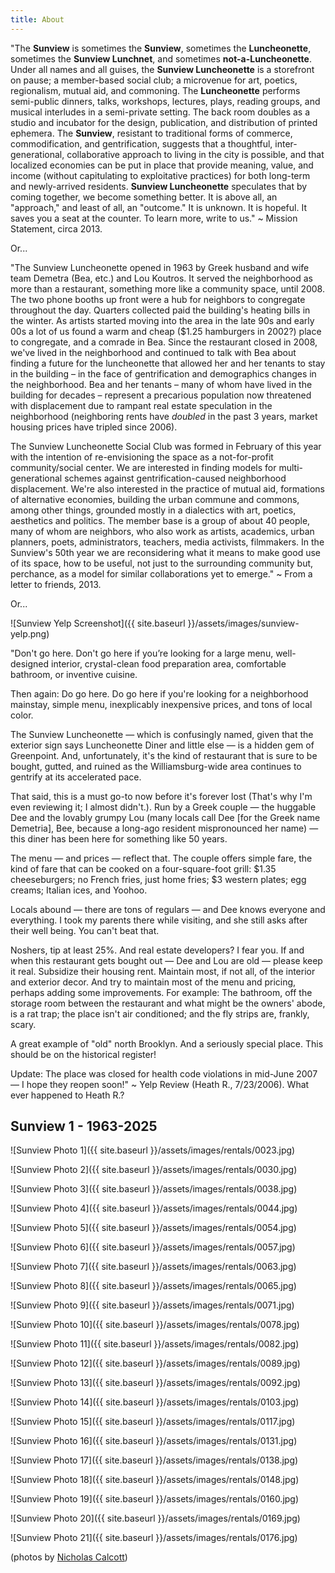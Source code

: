 ```yaml
---
title: About
---
```


"The **Sunview** is sometimes the **Sunview**, sometimes the **Luncheonette**, sometimes the **Sunview Lunchnet**, and sometimes **not-a-Luncheonette**. Under all names and all guises, the **Sunview Luncheonette** is a storefront on pause; a member-based social club; a microvenue for art, poetics, regionalism, mutual aid, and commoning. The **Luncheonette** performs semi-public dinners, talks, workshops, lectures, plays, reading groups, and musical interludes in a semi-private setting. The back room doubles as a studio and incubator for the design, publication, and distribution of printed ephemera. The **Sunview**, resistant to traditional forms of commerce, commodification, and gentrification, suggests that a thoughtful, inter-generational, collaborative approach to living in the city is possible, and that localized economies can be put in place that provide meaning, value, and income (without capitulating to exploitative practices) for both long-term and newly-arrived residents. **Sunview Luncheonette** speculates that by coming together, we become something better. It is above all, an "approach," and least of all, an "outcome." It is unknown. It is hopeful. It saves you a seat at the counter. To learn more, write to us." ~ Mission Statement, circa 2013.

Or...

"The Sunview Luncheonette opened in 1963 by Greek husband and wife team Demetra (Bea, etc.) and Lou Koutros. It served the neighborhood as more than a restaurant, something more like a community space, until 2008. The two phone booths up front were a hub for neighbors to congregate throughout the day. Quarters collected paid the building's heating bills in the winter. As artists started moving into the area in the late 90s and early 00s a lot of us found a warm and cheap ($1.25 hamburgers in 2002?) place to congregate, and a comrade in Bea. Since the restaurant closed in 2008, we've lived in the neighborhood and continued to talk with Bea about finding a future for the luncheonette that allowed her and her tenants to stay in the building – in the face of gentrification and demographics changes in the neighborhood. Bea and her tenants – many of whom have lived in the building for decades – represent a precarious population now threatened with displacement due to rampant real estate speculation in the neighborhood (neighboring rents have *doubled* in the past 3 years, market housing prices have tripled since 2006).

The Sunview Luncheonette Social Club was formed in February of this year with the intention of re-envisioning the space as a not-for-profit community/social center. We are interested in finding models for multi-generational schemes against gentrification-caused neighborhood displacement. We're also interested in the practice of mutual aid, formations of alternative economies, building the urban commune and commons, among other things, grounded mostly in a dialectics with art, poetics, aesthetics and politics.  The member base is a group of about 40 people, many of whom are neighbors, who also work as artists, academics, urban planners, poets, administrators, teachers, media activists, filmmakers. In the Sunview's 50th year we are reconsidering what it means to make good use of its space, how to be useful, not just to the surrounding community but, perchance, as a model for similar collaborations yet to emerge." ~ From a letter to friends, 2013.

Or...

![Sunview Yelp Screenshot]({{ site.baseurl }}/assets/images/sunview-yelp.png)

"Don't go here. Don't go here if you’re looking for a large menu, well-designed interior, crystal-clean food preparation area, comfortable bathroom, or inventive cuisine.

Then again: Do go here. Do go here if you're looking for a neighborhood mainstay, simple menu, inexplicably inexpensive prices, and tons of local color.

The Sunview Luncheonette — which is confusingly named, given that the exterior sign says Luncheonette Diner and little else — is a hidden gem of Greenpoint. And, unfortunately, it's the kind of restaurant that is sure to be bought, gutted, and ruined as the Williamsburg-wide area continues to gentrify at its accelerated pace.

That said, this is a must go-to now before it's forever lost (That's why I'm even reviewing it; I almost didn't.). Run by a Greek couple — the huggable Dee and the lovably grumpy Lou (many locals call Dee [for the Greek name Demetria], Bee, because a long-ago resident mispronounced her name) — this diner has been here for something like 50 years.

The menu — and prices — reflect that. The couple offers simple fare, the kind of fare that can be cooked on a four-square-foot grill: $1.35 cheeseburgers; no French fries, just home fries; $3 western plates; egg creams; Italian ices, and Yoohoo.

Locals abound — there are tons of regulars — and Dee knows everyone and everything. I took my parents there while visiting, and she still asks after their well being. You can't beat that.

Noshers, tip at least 25%. And real estate developers? I fear you. If and when this restaurant gets bought out — Dee and Lou are old — please keep it real. Subsidize their housing rent. Maintain most, if not all, of the interior and exterior decor. And try to maintain most of the menu and pricing, perhaps adding some improvements. For example: The bathroom, off the storage room between the restaurant and what might be the owners' abode, is a rat trap; the place isn't air conditioned; and the fly strips are, frankly, scary.

A great example of "old" north Brooklyn. And a seriously special place. This should be on the historical register!

Update: The place was closed for health code violations in mid-June 2007 — I hope they reopen soon!" ~ Yelp Review (Heath R., 7/23/2006).  What ever happened to Heath R.?

<h2>Sunview 1 - 1963-2025</h2>

![Sunview Photo 1]({{ site.baseurl }}/assets/images/rentals/0023.jpg)

![Sunview Photo 2]({{ site.baseurl }}/assets/images/rentals/0030.jpg)

![Sunview Photo 3]({{ site.baseurl }}/assets/images/rentals/0038.jpg)

![Sunview Photo 4]({{ site.baseurl }}/assets/images/rentals/0044.jpg)

![Sunview Photo 5]({{ site.baseurl }}/assets/images/rentals/0054.jpg)

![Sunview Photo 6]({{ site.baseurl }}/assets/images/rentals/0057.jpg)

![Sunview Photo 7]({{ site.baseurl }}/assets/images/rentals/0063.jpg)

![Sunview Photo 8]({{ site.baseurl }}/assets/images/rentals/0065.jpg)

![Sunview Photo 9]({{ site.baseurl }}/assets/images/rentals/0071.jpg)

![Sunview Photo 10]({{ site.baseurl }}/assets/images/rentals/0078.jpg)

![Sunview Photo 11]({{ site.baseurl }}/assets/images/rentals/0082.jpg)

![Sunview Photo 12]({{ site.baseurl }}/assets/images/rentals/0089.jpg)

![Sunview Photo 13]({{ site.baseurl }}/assets/images/rentals/0092.jpg)

![Sunview Photo 14]({{ site.baseurl }}/assets/images/rentals/0103.jpg)

![Sunview Photo 15]({{ site.baseurl }}/assets/images/rentals/0117.jpg)

![Sunview Photo 16]({{ site.baseurl }}/assets/images/rentals/0131.jpg)

![Sunview Photo 17]({{ site.baseurl }}/assets/images/rentals/0138.jpg)

![Sunview Photo 18]({{ site.baseurl }}/assets/images/rentals/0148.jpg)

![Sunview Photo 19]({{ site.baseurl }}/assets/images/rentals/0160.jpg)

![Sunview Photo 20]({{ site.baseurl }}/assets/images/rentals/0169.jpg)

![Sunview Photo 21]({{ site.baseurl }}/assets/images/rentals/0176.jpg)

(photos by [Nicholas Calcott](http://www.nicholascalcott.com/))
